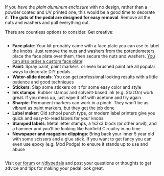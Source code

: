 If you have the *plain aluminum enclosure* with no design, rather than a powder coated and UV printed one, this would be a good time to decorate it. **The guts of the pedal are designed for easy removal**. Remove all the nuts and washers and pull everything out.

There are countless options to consider. Get creative:

<div class="columns" markdown="1">

- **Face plate**: Your kit probably came with a face plate you can use to label the knobs. Just remove the nuts and washers from the potentiometers, place the face plate over them, then secure the nuts and washers. [You can also order a custom face plate](https://shop.mas-effects.com/collections/diy/products/custom-faceplate-for-diy-guitar-pedals-and-amps)!
- **Paint**: Spray paint, paint markers, or even brushed paint are all popular ways to decorate DIY pedals
- **Water-slide decals**: You can get professional looking results with a little patience and good techniques
- **Stickers**: Slap some stickers on it for some easy color and style
- **Ink stamps**: Rubber stamps and solvent-based ink (e.g. StazOn) work great. If you mess up, just wipe it off with acetone and try again
- **Sharpie**: Permanent markers can work in a pinch. They won't be as vibrant as paint markers, but they get the job done
- **Label maker**: Old school punch type, or modern label printers give you quick and easy-to-read labels for your knobs
- **Stamped labels**: Metal letter stamps, a 1x2x3 block (or other anvil), and a hammer and you'll be looking like Fairfield Circuitry in no time
- **Newspaper and magazine clippings**: Bring back your inner 5 year old with some scissors and a glue stick. If you want to get fancy you can even use epoxy (e.g. Mod Podge) to ensure it stands up to use and abuse

</div>

Visit [our forum](https://www.reddit.com/r/maseffects/) or [r/diypedals](https://www.reddit.com/r/diypedals) and post your questions or thoughts to get advice and tips for making your pedal look great.

